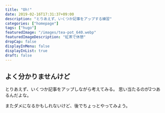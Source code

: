 ```yaml
---
title: "Oh!"
date: 2019-02-16T17:31:37+09:00
description: "とりあえず、いくつか記事をアップする練習"
categories: ["homepage"]
tags: ["hugo"]
featuredImage: "/images/tea-pot_640.webp"
featuredImageDescription: "紅茶で休憩"
dropCap: false
displayInMenu: false
displayInList: true
draft: false
---
```

## よく分かりませんけど
とりあえず、いくつか記事をアップしながら考えてみる。
思い当たるのが2つあるんだよな。

またダメになるかもしれないけど、後でちょっとやってみよう。

